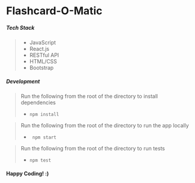 # Flashcard-O-Matic 


##### Tech Stack
> * JavaScript
> * React.js
> * RESTful API
> * HTML/CSS
> * Bootstrap



##### Development
> Run the following from the root of the directory to install dependencies
> * ```npm install ```

> Run the following from the root of the directory to run the app locally
> * ``` npm start```

> Run the following from the root of the directory to run tests
> * ```npm test```


#### Happy Coding! :)

